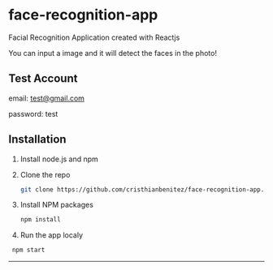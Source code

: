 # face-recognition-app

Facial Recognition Application created with Reactjs

You can input a image and it will detect the faces in the photo!

## Test Account

email: test@gmail.com

password: test

## Installation

1. Install node.js and npm
2. Clone the repo

   ```sh
   git clone https://github.com/cristhianbenitez/face-recognition-app.git
   ```

3. Install NPM packages

   ```sh
   npm install
   ```

4. Run the app localy

```sh
 npm start
```

---
